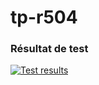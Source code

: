 # tp-r504
### Résultat de test
[![Test results](https://github.com/alkaisi/tp-r504/actions/workflows/pytest.yml/badge.svg)](https://github.com/USER/PROJET/actions)

